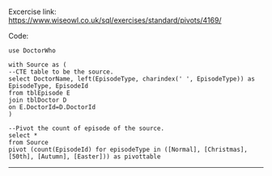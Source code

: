 

Excercise link: https://www.wiseowl.co.uk/sql/exercises/standard/pivots/4169/

Code:
```
use DoctorWho

with Source as (
--CTE table to be the source.
select DoctorName, left(EpisodeType, charindex(' ', EpisodeType)) as EpisodeType, EpisodeId
from tblEpisode E
join tblDoctor D
on E.DoctorId=D.DoctorId
)

--Pivot the count of episode of the source.
select *
from Source
pivot (count(EpisodeId) for episodeType in ([Normal], [Christmas], [50th], [Autumn], [Easter])) as pivottable
```
--------------------------------------------------------------------------------------------------------------

